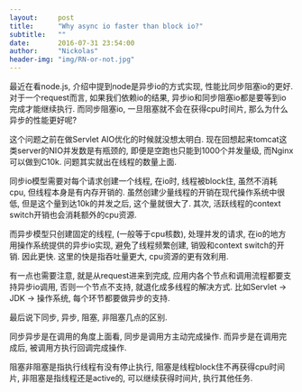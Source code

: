 ```yaml
---
layout:     post
title:      "Why async io faster than block io?"
subtitle:   ""
date:       2016-07-31 23:54:00
author:     "Nickolas"
header-img: "img/RN-or-not.jpg"
---
```


最近在看node.js, 介绍中提到node是异步io的方式实现, 性能比同步阻塞io的更好. 对于一个request而言, 如果我们依赖io的结果, 异步io和同步阻塞io都是要等到io完成才能继续执行. 而同步阻塞io, 一旦阻塞就不会在获得cpu时间片, 那么为什么异步的性能更好呢?

这个问题之前在做Servlet AIO优化的时候就没想太明白. 现在回想起来tomcat这类server的NIO并发数是有瓶颈的, 即便是空跑也只能到1000个并发量级, 而Nginx可以做到C10k. 问题其实就出在线程的数量上面.

同步io模型需要对每个请求创建一个线程, 在io时, 线程被block住, 虽然不消耗cpu, 但线程本身是有内存开销的. 虽然创建少量线程的开销在现代操作系统中很低, 但是这个量到达10k的并发之后, 这个量就很大了. 其次, 活跃线程的context switch开销也会消耗额外的cpu资源.

而异步模型只创建固定的线程, (一般等于cpu核数), 处理并发的请求, 在io的地方用操作系统提供的异步io实现, 避免了线程频繁创建, 销毁和context switch的开销. 因此更快. 这里的快是指吞吐量更大, cpu资源的更有效利用.

有一点也需要注意, 就是从request进来到完成, 应用内各个节点和调用流程都要支持异步io调用, 否则一个节点不支持, 就退化成多线程的解决方式. 比如Servlet -> JDK -> 操作系统, 每个环节都要做异步的支持.

最后说下同步, 异步, 阻塞, 非阻塞几点的区别.

同步异步是在调用的角度上面看, 同步是调用方主动完成操作. 而异步是在调用完成后, 被调用方执行回调完成操作.

阻塞非阻塞是指执行线程有没有停止执行, 阻塞是线程block住不再获得cpu时间片, 非阻塞是指线程还是active的, 可以继续获得时间片, 执行其他任务.
